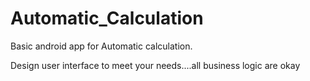 # Automatic_Calculation
Basic android app for Automatic calculation.

Design user interface to meet your needs....all business logic are okay
